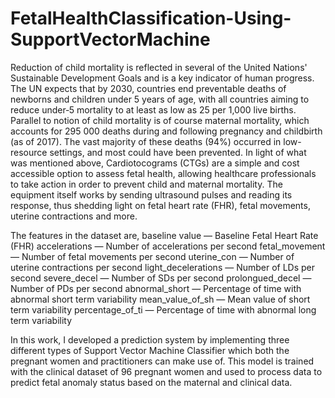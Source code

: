 # FetalHealthClassification-Using-SupportVectorMachine
Reduction of child mortality is reflected in several of the United Nations' Sustainable Development Goals and is a key indicator of human progress. The UN expects that by 2030, countries end preventable deaths of newborns and children under 5 years of age, with all countries aiming to reduce under‑5 mortality to at least as low as 25 per 1,000 live births.  Parallel to notion of child mortality is of course maternal mortality, which accounts for 295 000 deaths during and following pregnancy and childbirth (as of 2017). The vast majority of these deaths (94%) occurred in low-resource settings, and most could have been prevented.  In light of what was mentioned above, Cardiotocograms (CTGs) are a simple and cost accessible option to assess fetal health, allowing healthcare professionals to take action in order to prevent child and maternal mortality. The equipment itself works by sending ultrasound pulses and reading its response, thus shedding light on fetal heart rate (FHR), fetal movements, uterine contractions and more.

The features in the dataset are,
baseline value — Baseline Fetal Heart Rate (FHR)
accelerations — Number of accelerations per second
fetal_movement — Number of fetal movements per second
uterine_con — Number of uterine contractions per second
light_decelerations — Number of LDs per second
severe_decel — Number of SDs per second
prolongued_decel — Number of PDs per second
abnormal_short — Percentage of time with abnormal short term variability
mean_value_of_sh — Mean value of short term variability
percentage_of_ti — Percentage of time with abnormal long term variability


In this work, I developed a prediction system by implementing three different types of Support Vector Machine Classifier which both the pregnant women and practitioners can make use of.  This model is trained with the clinical dataset of 96 pregnant women and used to process data to predict fetal anomaly status based on the maternal and clinical data.
